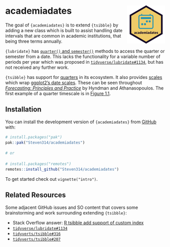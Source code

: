 
<!-- README.md is generated from README.Rmd. Please edit that file -->

# academiadates <a href="https://steven314.github.io/academiadates/"><img src="man/figures/logo.png" align="right" height="120" alt="academiadates website" /></a>

<!-- badges: start -->

<!-- badges: end -->

The goal of `{academiadates}` is to extend `{tsibble}` by adding a new
class which is built to assist handling date intervals that are common
in academic institutions, that being three terms annually.

`{lubridate}` has [`quarter()` and
`semester()`](https://lubridate.tidyverse.org/reference/quarter.html)
methods to access the quarter or semester from a date. This lacks the
functionality for a variable number of periods per year which was
proposed in
[`tidyverse/lubridate#1134`](https://github.com/tidyverse/lubridate/issues/1134),
but has not received any further work.

`{tsibble}` has support for
[quarters](https://tsibble.tidyverts.org/reference/year-quarter.html) in
its ecosystem. It also provides
[scales](https://tsibble.tidyverts.org/reference/tsibble-scales.html)
which wrap [ggplot2’s date
scales](https://ggplot2.tidyverse.org/reference/scale_date.html). These
can be seen throughout [*Forecasting: Principles and
Practice*](https://otexts.com/fpp3/) by Hyndman and Athanasopoulos. The
first example of a quarter timescale is in [Figure
1.1](https://otexts.com/fpp3/data-methods.html#data-methods).

## Installation

You can install the development version of `{academiadates}` from
[GitHub](https://github.com/) with:

``` r
# install.packages("pak")
pak::pak("Steven314/academiadates")

# or

# install.packages("remotes")
remotes::install_github("Steven314/academiadates")
```

To get started check out `vignette("intro")`.

## Related Resources

Some adjacent GitHub issues and SO content that covers some
brainstorming and work surrounding extending `{tsibble}`:

- Stack Overflow answer: [R tsibble add support of custom
  index](https://stackoverflow.com/questions/65846176/r-tsibble-add-support-for-custom-index)
- [`tidyverse/lubridate#1134`](https://github.com/tidyverse/lubridate/issues/1134)
- [`tidyverts/tsibble#316`](https://github.com/tidyverts/tsibble/issues/316)
- [`tidyverts/tsibble#207`](https://github.com/tidyverts/tsibble/issues/207)
